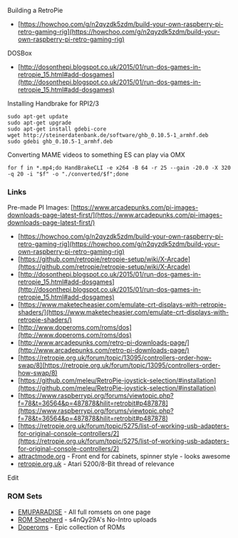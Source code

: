 Building a RetroPie

* [https://howchoo.com/g/n2qyzdk5zdm/build-your-own-raspberry-pi-retro-gaming-rig](https://howchoo.com/g/n2qyzdk5zdm/build-your-own-raspberry-pi-retro-gaming-rig)

DOSBox

* [http://dosonthepi.blogspot.co.uk/2015/01/run-dos-games-in-retropie_15.html#add-dosgames](http://dosonthepi.blogspot.co.uk/2015/01/run-dos-games-in-retropie_15.html#add-dosgames)

Installing Handbrake for RPI2/3

```
sudo apt-get update
sudo apt-get upgrade
sudo apt-get install gdebi-core
wget http://steinerdatenbank.de/software/ghb_0.10.5-1_armhf.deb
sudo gdebi ghb_0.10.5-1_armhf.deb
```

Converting MAME videos to something ES can play via OMX

```
for f in *.mp4;do HandBrakeCLI -e x264 -B 64 -r 25 --gain -20.0 -X 320 -q 20 -i "$f" -o "./converted/$f";done
```

### Links

Pre-made PI Images: [https://www.arcadepunks.com/pi-images-downloads-page-latest-first/](https://www.arcadepunks.com/pi-images-downloads-page-latest-first/)

* [https://howchoo.com/g/n2qyzdk5zdm/build-your-own-raspberry-pi-retro-gaming-rig](https://howchoo.com/g/n2qyzdk5zdm/build-your-own-raspberry-pi-retro-gaming-rig)
* [https://github.com/retropie/retropie-setup/wiki/X-Arcade](https://github.com/retropie/retropie-setup/wiki/X-Arcade)
* [http://dosonthepi.blogspot.co.uk/2015/01/run-dos-games-in-retropie_15.html#add-dosgames](http://dosonthepi.blogspot.co.uk/2015/01/run-dos-games-in-retropie_15.html#add-dosgames)
* [https://www.maketecheasier.com/emulate-crt-displays-with-retropie-shaders/](https://www.maketecheasier.com/emulate-crt-displays-with-retropie-shaders/)
* [http://www.doperoms.com/roms/dos](http://www.doperoms.com/roms/dos)
* [http://www.arcadepunks.com/retro-pi-downloads-page/](http://www.arcadepunks.com/retro-pi-downloads-page/)
* [https://retropie.org.uk/forum/topic/13095/controllers-order-how-swap/8](https://retropie.org.uk/forum/topic/13095/controllers-order-how-swap/8)
* [https://github.com/meleu/RetroPie-joystick-selection/#installation](https://github.com/meleu/RetroPie-joystick-selection/#installation)
* [https://www.raspberrypi.org/forums/viewtopic.php?f=78&t=36564&p=487878&hilit=retrobit#p487878](https://www.raspberrypi.org/forums/viewtopic.php?f=78&t=36564&p=487878&hilit=retrobit#p487878)
* [https://retropie.org.uk/forum/topic/5275/list-of-working-usb-adapters-for-original-console-controllers/2](https://retropie.org.uk/forum/topic/5275/list-of-working-usb-adapters-for-original-console-controllers/2)
* [attractmode.org](http://attractmode.org/) - Front end for cabinets, spinner style - looks awesome
* [retropie.org.uk](https://retropie.org.uk/forum/topic/776/improving-the-atari-800-5200-install/12) - Atari 5200/8-Bit thread of relevance

Edit

### ROM Sets

* [EMUPARADISE](https://www.emuparadise.me/Complete_ROM_Sets_(Full_Sets_in_One_File)_ROMs/List-All-Titles/37) - All full romsets on one page
* [ROM Shepherd](http://romshepherd.com/index.php/topic,4376.msg66484.html#msg66484) - s4nQy29A's No-Intro uploads
* [Doperoms](http://www.doperoms.com/) - Epic collection of ROMs